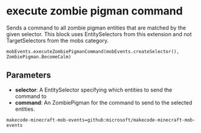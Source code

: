 # execute zombie pigman command

Sends a command to all zombie pigman entities that are matched by the given selector. This
block uses EntitySelectors from this extension and not TargetSelectors from the mobs
category.

```sig
mobEvents.executeZombiePigmanCommand(mobEvents.createSelector(), ZombiePigman.BecomeCalm)
```

## Parameters

* **selector**: A EntitySelector specifying which entities to send the command to
* **command**: An ZombiePigman for the command to send to the selected entities.

```package
makecode-minecraft-mob-events=github:microsoft/makecode-minecraft-mob-events
```
